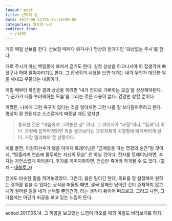 ```yaml
---
layout: post
title: 선택의 길
date: 2017-06-12T05:53:13+00:00
categories: 일상의-느낌
redirect_from:
  - /4492
---
```


거의 매일 산보를 한다. 산보할 때마다 위파사나 명상의 한가지인 '대상없는 주시'를 한다.

때로 주시가 아닌 백일몽에 빠져서 걷기도 한다. 실컷 상상을 하고나서야 아 잡생각에 빠졌구나 하며 알아차리기도 한다. 그 잡생각의 내용을 보면 대개는 내가 무언가 대단한 일을 해내고 우쭐대는 내용이다.

어릴 때부터 확인한 결과 상상을 하려면 '내가 진짜로 기뻐하는 모습'을 상상해야한다. '누군가가 나를 부러워하는 모습'을 그리는 것은 소용이 없다. 건강만 상할 뿐이다.

어쨌든, 나에게 그런 욕구가 있다는 것을 알아채면 그런 나를 잘 쓰다듬어주려고 한다. 명상이 잘 안된다고 스스로에게 짜증낼 때도 있지만.

> 중요한 것은 “마음속에 그려놓은 상” 이다. 그 이미지가 “과정”이냐, “결과”냐 이다. 과정에 집착하게되면 최종 결과보다는 과정자체의 치열함에 빠져버리게 된다. 가장 멀리해야 할 상황이다.

예를 들면, 이원희선수가 했을 이미지 트레이닝은 “금메달을 따는 영광의 순간”일 것이지, “땀흘리며 연습에 몰두하는 자신의 모습” 은 아닐 것이다. 전자를 트레이닝하면, 후자는 자연스럽게 따라온다. 후자를 이미지화하면, 연습만 죽어라 하게될 수 도 있다. (출처 - <a href="http://jinto.pe.kr/433">내블로그</a>)

전에도 비슷한 말을 적어놓았었다. 그런데, 옳은 말이긴 한데, 목표를 잘 설정해야 원하는 결과를 얻을 수 있다는 공식을 떠올릴 때면, 결국 정해진 답이란 것이 존재하지 않고 내가 걸어갈 길을 내가 선택할 뿐인건가, 라는 생각이 뒤이어 떠오르고, 그러고 나면, 그 다음에는 어딘가 허공을 보고 있는 느낌이 든다.

<hr />

added 2017.06.14. 그 허공을 보고있는 느낌이 떠오를 때의 마음도 바라보기로 하자.
